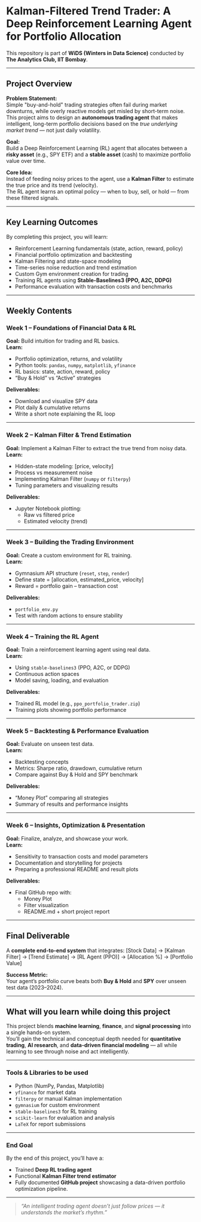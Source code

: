 # Kalman-Filtered Trend Trader: A Deep Reinforcement Learning Agent for Portfolio Allocation

This repository is part of **WiDS (Winters in Data Science)** conducted by **The Analytics Club, IIT Bombay**.

---

## Project Overview

**Problem Statement:**  
Simple "buy-and-hold" trading strategies often fail during market downturns, while overly reactive models get misled by short-term noise.  
This project aims to design an **autonomous trading agent** that makes intelligent, long-term portfolio decisions based on the *true underlying market trend* — not just daily volatility.

**Goal:**  
Build a Deep Reinforcement Learning (RL) agent that allocates between a **risky asset** (e.g., SPY ETF) and a **stable asset** (cash) to maximize portfolio value over time.

**Core Idea:**  
Instead of feeding noisy prices to the agent, use a **Kalman Filter** to estimate the true price and its trend (velocity).  
The RL agent learns an optimal policy — when to buy, sell, or hold — from these filtered signals.

---

## Key Learning Outcomes

By completing this project, you will learn:

- Reinforcement Learning fundamentals (state, action, reward, policy)
- Financial portfolio optimization and backtesting
- Kalman Filtering and state-space modeling
- Time-series noise reduction and trend estimation
- Custom Gym environment creation for trading
- Training RL agents using **Stable-Baselines3 (PPO, A2C, DDPG)**
- Performance evaluation with transaction costs and benchmarks

---

## Weekly Contents

### **Week 1 – Foundations of Financial Data & RL**
**Goal:** Build intuition for trading and RL basics.  
**Learn:**  
- Portfolio optimization, returns, and volatility  
- Python tools: `pandas`, `numpy`, `matplotlib`, `yfinance`  
- RL basics: state, action, reward, policy  
- “Buy & Hold” vs “Active” strategies  

**Deliverables:**  
- Download and visualize SPY data  
- Plot daily & cumulative returns  
- Write a short note explaining the RL loop  

---

### **Week 2 – Kalman Filter & Trend Estimation**
**Goal:** Implement a Kalman Filter to extract the true trend from noisy data.  
**Learn:**  
- Hidden-state modeling: [price, velocity]  
- Process vs measurement noise  
- Implementing Kalman Filter (`numpy` or `filterpy`)  
- Tuning parameters and visualizing results  

**Deliverables:**  
- Jupyter Notebook plotting:
  - Raw vs filtered price  
  - Estimated velocity (trend)  

---

### **Week 3 – Building the Trading Environment**
**Goal:** Create a custom environment for RL training.  
**Learn:**  
- Gymnasium API structure (`reset`, `step`, `render`)  
- Define state = [allocation, estimated_price, velocity]  
- Reward = portfolio gain – transaction cost  

**Deliverables:**  
- `portfolio_env.py`  
- Test with random actions to ensure stability  

---

### **Week 4 – Training the RL Agent**
**Goal:** Train a reinforcement learning agent using real data.  
**Learn:**  
- Using `stable-baselines3` (PPO, A2C, or DDPG)  
- Continuous action spaces  
- Model saving, loading, and evaluation  

**Deliverables:**  
- Trained RL model (e.g., `ppo_portfolio_trader.zip`)  
- Training plots showing portfolio performance  

---

### **Week 5 – Backtesting & Performance Evaluation**
**Goal:** Evaluate on unseen test data.  
**Learn:**  
- Backtesting concepts  
- Metrics: Sharpe ratio, drawdown, cumulative return  
- Compare against Buy & Hold and SPY benchmark  

**Deliverables:**  
- “Money Plot” comparing all strategies  
- Summary of results and performance insights  

---

### **Week 6 – Insights, Optimization & Presentation**
**Goal:** Finalize, analyze, and showcase your work.  
**Learn:**  
- Sensitivity to transaction costs and model parameters  
- Documentation and storytelling for projects  
- Preparing a professional README and result plots  

**Deliverables:**  
- Final GitHub repo with:
  - Money Plot  
  - Filter visualization  
  - README.md + short project report  

---

## Final Deliverable

A **complete end-to-end system** that integrates:
[Stock Data] → [Kalman Filter] → [Trend Estimate] → [RL Agent (PPO)] → [Allocation %] → [Portfolio Value]


**Success Metric:**  
Your agent’s portfolio curve beats both **Buy & Hold** and **SPY** over unseen test data (2023–2024).

---

## What will you learn while doing this project

This project blends **machine learning**, **finance**, and **signal processing** into a single hands-on system.  
You’ll gain the technical and conceptual depth needed for **quantitative trading**, **AI research**, and **data-driven financial modeling** — all while learning to see through noise and act intelligently.

---

### Tools & Libraries to be used

- Python (NumPy, Pandas, Matplotlib)
- `yfinance` for market data
- `filterpy` or manual Kalman implementation
- `gymnasium` for custom environment
- `stable-baselines3` for RL training
- `scikit-learn` for evaluation and analysis
- `LaTeX` for report submissions

---

### End Goal

By the end of this project, you’ll have a:
- Trained **Deep RL trading agent**  
- Functional **Kalman Filter trend estimator**  
- Fully documented **GitHub project** showcasing a data-driven portfolio optimization pipeline.

---

> *“An intelligent trading agent doesn’t just follow prices — it understands the market’s rhythm.”*
